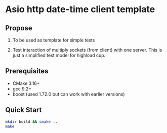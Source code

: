 # Asio http date-time client template

## Propose

1. To be used as template for simple tests

2. Test interaction of multiply sockets (from client) with one server.
This is just a simplified test model for highload cup.

## Prerequisites

- CMake 3.16+
- gcc 9.2+
- boost (used 1.72.0 but can work with earlier versions)

## Quick Start

```sh
mkdir build && cmake ..
make
```
